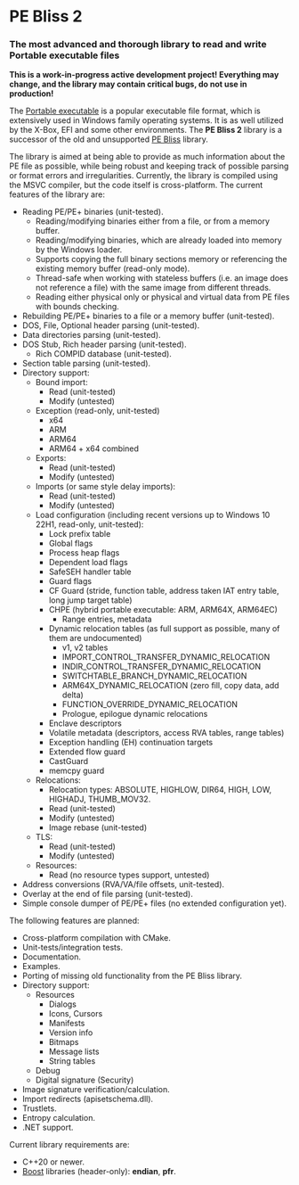 # PE Bliss 2

### The most advanced and thorough library to read and write Portable executable files

**This is a work-in-progress active development project! Everything may change, and the library may contain critical bugs, do not use in production!**

The [Portable executable](https://en.wikipedia.org/wiki/Portable_Executable) is a popular executable file format, which is extensively used in Windows family operating systems. It is as well utilized by the X-Box, EFI and some other environments. The **PE Bliss 2** library is a successor of the old and unsupported [PE Bliss](https://code.google.com/archive/p/portable-executable-library/) library.

The library is aimed at being able to provide as much information about the PE file as possible, while being robust and keeping track of possible parsing or format errors and irregularities. Currently, the library is compiled using the MSVC compiler, but the code itself is cross-platform. The current features of the library are:
- Reading PE/PE+ binaries (unit-tested).
  - Reading/modifying binaries either from a file, or from a memory buffer.
  - Reading/modifying binaries, which are already loaded into memory by the Windows loader.
  - Supports copying the full binary sections memory or referencing the existing memory buffer (read-only mode).
  - Thread-safe when working with stateless buffers (i.e. an image does not reference a file) with the same image from different threads.
  - Reading either physical only or physical and virtual data from PE files with bounds checking.
- Rebuilding PE/PE+ binaries to a file or a memory buffer (unit-tested).
- DOS, File, Optional header parsing (unit-tested).
- Data directories parsing (unit-tested).
- DOS Stub, Rich header parsing (unit-tested).
  - Rich COMPID database (unit-tested).
- Section table parsing (unit-tested).
- Directory support:
  - Bound import:
    - Read (unit-tested)
    - Modify (untested)
  - Exception (read-only, unit-tested)
    - x64
    - ARM
    - ARM64
    - ARM64 + x64 combined
  - Exports:
    - Read (unit-tested)
    - Modify (untested)
  - Imports (or same style delay imports):
    - Read (unit-tested)
    - Modify (untested)
  - Load configuration (including recent versions up to Windows 10 22H1, read-only, unit-tested):
    - Lock prefix table
    - Global flags
    - Process heap flags
    - Dependent load flags
    - SafeSEH handler table
    - Guard flags
    - CF Guard (stride, function table, address taken IAT entry table, long jump target table)
    - CHPE (hybrid portable executable: ARM, ARM64X, ARM64EC)
      - Range entries, metadata
    - Dynamic relocation tables (as full support as possible, many of them are undocumented)
      - v1, v2 tables
      - IMPORT_CONTROL_TRANSFER_DYNAMIC_RELOCATION
      - INDIR_CONTROL_TRANSFER_DYNAMIC_RELOCATION
      - SWITCHTABLE_BRANCH_DYNAMIC_RELOCATION
      - ARM64X_DYNAMIC_RELOCATION (zero fill, copy data, add delta)
      - FUNCTION_OVERRIDE_DYNAMIC_RELOCATION
      - Prologue, epilogue dynamic relocations
    - Enclave descriptors
    - Volatile metadata (descriptors, access RVA tables, range tables)
    - Exception handling (EH) continuation targets
    - Extended flow guard
    - CastGuard
    - memcpy guard
  - Relocations:
    - Relocation types: ABSOLUTE, HIGHLOW, DIR64, HIGH, LOW, HIGHADJ, THUMB_MOV32.
    - Read (unit-tested)
    - Modify (untested)
    - Image rebase (unit-tested)
  - TLS:
    - Read (unit-tested)
    - Modify (untested)
  - Resources:
    - Read (no resource types support, untested)
- Address conversions (RVA/VA/file offsets, unit-tested).
- Overlay at the end of file parsing (unit-tested).
- Simple console dumper of PE/PE+ files (no extended configuration yet).

The following features are planned:
- Cross-platform compilation with CMake.
- Unit-tests/integration tests.
- Documentation.
- Examples.
- Porting of missing old functionality from the PE Bliss library.
- Directory support:
  - Resources
    - Dialogs
    - Icons, Cursors
    - Manifests
    - Version info 
    - Bitmaps
    - Message lists
    - String tables
  - Debug
  - Digital signature (Security)
- Image signature verification/calculation.
- Import redirects (apisetschema.dll).
- Trustlets.
- Entropy calculation.
- .NET support.

Current library requirements are:
- C++20 or newer.
- [Boost](https://www.boost.org/) libraries (header-only): **endian**, **pfr**.
